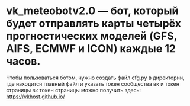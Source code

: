 # vk_meteobotv2.0 — бот, который будет отправлять карты четырёх прогностических моделей (GFS, AIFS, ECMWF и ICON) каждые 12 часов.
Чтобы пользоваться ботом, нужно создать файл cfg.py в директории, где находится главный файл и указать токен сообщества вк и токен страницы вк
токен страницы можно получить здесь: https://vkhost.github.io/
